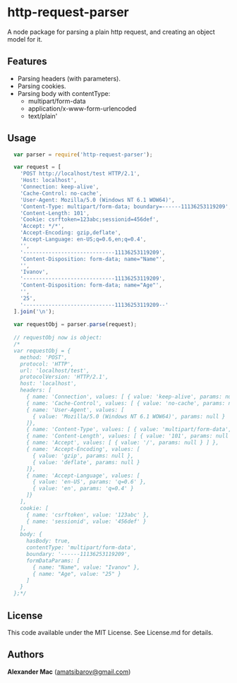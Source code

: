 http-request-parser
===================

A node package for parsing a plain http request, and creating an object model for it.


## Features
* Parsing headers (with parameters).
* Parsing cookies.
* Parsing body with contentType:
  * multipart/form-data
  * application/x-www-form-urlencoded
  * text/plain'

## Usage

```javascript
  var parser = require('http-request-parser');

  var request = [
    'POST http://localhost/test HTTP/2.1',
    'Host: localhost',
    'Connection: keep-alive',      
    'Cache-Control: no-cache',
    'User-Agent: Mozilla/5.0 (Windows NT 6.1 WOW64)',
    'Content-Type: multipart/form-data; boundary=------11136253119209',
    'Content-Length: 101',
    'Cookie: csrftoken=123abc;sessionid=456def',
    'Accept: */*',
    'Accept-Encoding: gzip,deflate',
    'Accept-Language: en-US;q=0.6,en;q=0.4',
    '',
    '-----------------------------11136253119209',
    'Content-Disposition: form-data; name="Name"',
    '',
    'Ivanov',
    '-----------------------------11136253119209',
    'Content-Disposition: form-data; name="Age"',
    '',
    '25',
    '-----------------------------11136253119209--'
  ].join('\n');
  
  var requestObj = parser.parse(request);
  
  // requestObj now is object:
  /*
  var requestObj = { 
    method: 'POST',
    protocol: 'HTTP',
    url: 'localhost/test',
    protocolVersion: 'HTTP/2.1',
    host: 'localhost',
    headers: [ 
      { name: 'Connection', values: [ { value: 'keep-alive', params: null } ] },          
      { name: 'Cache-Control', values: [ { value: 'no-cache', params: null } ] },
      { name: 'User-Agent', values: [ 
        { value: 'Mozilla/5.0 (Windows NT 6.1 WOW64)', params: null } 
      ]},
      { name: 'Content-Type', values: [ { value: 'multipart/form-data', params: 'boundary=------11136253119209' } ] },
      { name: 'Content-Length', values: [ { value: '101', params: null } ] },
      { name: 'Accept', values: [ { value: '/', params: null } ] },
      { name: 'Accept-Encoding', values: [ 
        { value: 'gzip', params: null },
        { value: 'deflate', params: null }
      ]},
      { name: 'Accept-Language', values: [
        { value: 'en-US', params: 'q=0.6' },
        { value: 'en', params: 'q=0.4' } 
      ]}
    ],
    cookie: [
      { name: 'csrftoken', value: '123abc' },
      { name: 'sessionid', value: '456def' }
    ],
    body: { 
      hasBody: true,
      contentType: 'multipart/form-data',
      boundary: '------11136253119209',
      formDataParams: [
        { name: "Name", value: "Ivanov" },
        { name: "Age", value: "25" }
      ] 
    }
  };*/
```

## License
This code available under the MIT License.
See License.md for details.  

## Authors

**Alexander Mac** ([amatsibarov@gmail.com](mailto:amatsibarov@gmail.com))
